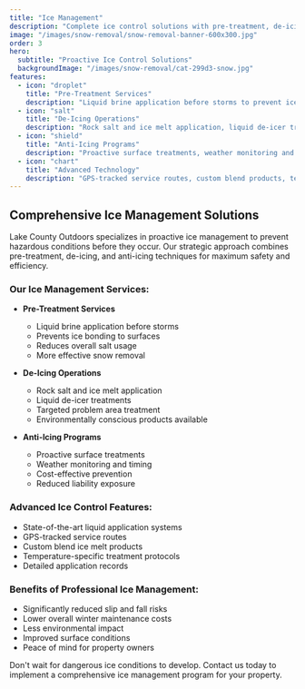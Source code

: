```yaml
---
title: "Ice Management"
description: "Complete ice control solutions with pre-treatment, de-icing, and anti-icing services."
image: "/images/snow-removal/snow-removal-banner-600x300.jpg"
order: 3
hero:
  subtitle: "Proactive Ice Control Solutions"
  backgroundImage: "/images/snow-removal/cat-299d3-snow.jpg"
features:
  - icon: "droplet"
    title: "Pre-Treatment Services"
    description: "Liquid brine application before storms to prevent ice bonding and reduce salt usage."
  - icon: "salt"
    title: "De-Icing Operations"
    description: "Rock salt and ice melt application, liquid de-icer treatments, targeted problem area treatment."
  - icon: "shield"
    title: "Anti-Icing Programs"
    description: "Proactive surface treatments, weather monitoring and timing, cost-effective prevention."
  - icon: "chart"
    title: "Advanced Technology"
    description: "GPS-tracked service routes, custom blend products, temperature-specific protocols."
---
```


## Comprehensive Ice Management Solutions

Lake County Outdoors specializes in proactive ice management to prevent hazardous conditions before they occur. Our strategic approach combines pre-treatment, de-icing, and anti-icing techniques for maximum safety and efficiency.

### Our Ice Management Services:

- **Pre-Treatment Services**
  - Liquid brine application before storms
  - Prevents ice bonding to surfaces
  - Reduces overall salt usage
  - More effective snow removal

- **De-Icing Operations**
  - Rock salt and ice melt application
  - Liquid de-icer treatments
  - Targeted problem area treatment
  - Environmentally conscious products available

- **Anti-Icing Programs**
  - Proactive surface treatments
  - Weather monitoring and timing
  - Cost-effective prevention
  - Reduced liability exposure

### Advanced Ice Control Features:

- State-of-the-art liquid application systems
- GPS-tracked service routes
- Custom blend ice melt products
- Temperature-specific treatment protocols
- Detailed application records

### Benefits of Professional Ice Management:

- Significantly reduced slip and fall risks
- Lower overall winter maintenance costs
- Less environmental impact
- Improved surface conditions
- Peace of mind for property owners

Don't wait for dangerous ice conditions to develop. Contact us today to implement a comprehensive ice management program for your property.